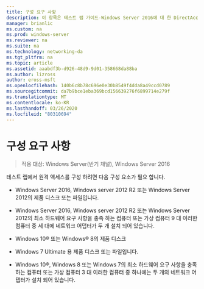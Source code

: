```yaml
---
title: 구성 요구 사항
description: 이 항목은 테스트 랩 가이드-Windows Server 2016에 대 한 DirectAccess 멀티 사이트 배포 시연의 일부입니다.
manager: brianlic
ms.custom: na
ms.prod: windows-server
ms.reviewer: na
ms.suite: na
ms.technology: networking-da
ms.tgt_pltfrm: na
ms.topic: article
ms.assetid: aaabdf3b-d926-48d9-9d01-358668da88ba
ms.author: lizross
author: eross-msft
ms.openlocfilehash: 140b6c8b78c696e0e30b8549f4dda8a49ccd0789
ms.sourcegitcommit: da7b9bce1eba369bcd156639276f6899714e279f
ms.translationtype: MT
ms.contentlocale: ko-KR
ms.lasthandoff: 03/26/2020
ms.locfileid: "80310694"
---
```

# <a name="configuration-requirements"></a>구성 요구 사항

>적용 대상: Windows Server(반기 채널), Windows Server 2016

테스트 랩에서 원격 액세스를 구성 하려면 다음 구성 요소가 필요 합니다.  
  
-   Windows Server 2016, Windows server 2012 R2 또는 Windows Server 2012의 제품 디스크 또는 파일입니다.  
  
-   Windows Server 2016, Windows server 2012 R2 또는 Windows Server 2012의 최소 하드웨어 요구 사항을 충족 하는 컴퓨터 또는 가상 컴퓨터 9 대 이러한 컴퓨터 중 세 대에 네트워크 어댑터가 두 개 설치 되어 있습니다.  
  
-   Windows 10&reg; 또는 Windows&reg; 8의 제품 디스크  
  
-   Windows 7 Ultimate 용 제품 디스크 또는 파일입니다.  
  
-   Windows 10&reg;, Windows 8 또는 Windows 7의 최소 하드웨어 요구 사항을 충족 하는 컴퓨터 또는 가상 컴퓨터 3 대 이러한 컴퓨터 중 하나에는 두 개의 네트워크 어댑터가 설치 되어 있습니다.  
  


